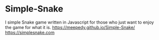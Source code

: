 # Simple-Snake
I simple Snake game written in Javascript for those who just want to enjoy the game for what it is.
https://meepedy.github.io/Simple-Snake/
https://simplesnake.com
